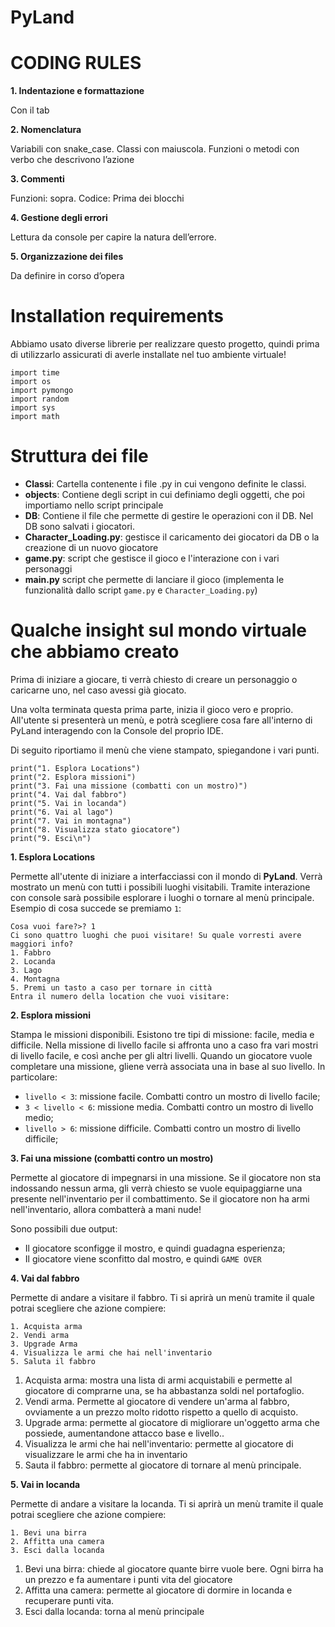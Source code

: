 # PyLand


# CODING RULES

  
**1. Indentazione e formattazione**

Con il tab

  

**2. Nomenclatura**

Variabili con snake_case. Classi con maiuscola. Funzioni o metodi con verbo che descrivono l’azione

  

**3. Commenti**

Funzioni: sopra.
Codice: Prima dei blocchi

  

**4. Gestione degli errori**

Lettura da console per capire la natura dell’errore.

  

**5. Organizzazione dei files**

Da definire in corso d’opera



# Installation requirements
Abbiamo usato diverse librerie per realizzare questo progetto, quindi prima di utilizzarlo assicurati di averle installate nel tuo ambiente virtuale!

    import time
    import os
    import pymongo
    import random
    import sys
    import math

# Struttura dei file

* **Classi**: Cartella contenente i file .py in cui vengono definite le classi.
* **objects**: Contiene degli script in cui definiamo degli oggetti, che poi importiamo nello script principale
* **DB**: Contiene il file che permette di gestire le operazioni con il DB. Nel DB sono salvati i giocatori.
* **Character_Loading.py**: gestisce il caricamento dei giocatori da DB o la creazione di un nuovo giocatore
* **game.py**: script che gestisce il gioco e l'interazione con i vari personaggi
* **main.py** script che permette di lanciare il gioco (implementa le funzionalità dallo script `game.py` e `Character_Loading.py`)


# Qualche insight sul mondo virtuale che abbiamo creato

Prima di iniziare a giocare, ti verrà chiesto di creare un personaggio o caricarne uno, nel caso avessi già giocato.

Una volta terminata questa prima parte, inizia il gioco vero e proprio. All'utente si presenterà un menù, e potrà scegliere cosa fare all'interno di PyLand interagendo con la Console del proprio IDE.

Di seguito riportiamo il menù che viene stampato, spiegandone i vari punti.

    print("1. Esplora Locations")  
    print("2. Esplora missioni")  
    print("3. Fai una missione (combatti con un mostro)")  
    print("4. Vai dal fabbro")  
    print("5. Vai in locanda")  
    print("6. Vai al lago")  
    print("7. Vai in montagna")  
    print("8. Visualizza stato giocatore")  
    print("9. Esci\n")



**1. Esplora Locations**

Permette all'utente di iniziare a interfacciassi con il mondo di **PyLand**.
Verrà mostrato un menù con tutti i possibili luoghi visitabili. Tramite interazione con console sarà possibile esplorare i luoghi o tornare al menù principale.
Esempio di cosa succede se premiamo `1`:

    Cosa vuoi fare?>? 1
    Ci sono quattro luoghi che puoi visitare! Su quale vorresti avere maggiori info?
    1. Fabbro
    2. Locanda
    3. Lago
    4. Montagna
    5. Premi un tasto a caso per tornare in città
    Entra il numero della location che vuoi visitare: 

**2. Esplora missioni**

Stampa le missioni disponibili. Esistono tre tipi di missione: facile, media e difficile. Nella missione di livello facile si affronta uno a caso fra vari mostri di livello facile, e così anche per gli altri livelli. Quando un giocatore vuole completare una missione, gliene verrà associata una in base al suo livello. In particolare:

* `livello < 3`: missione facile. Combatti contro un mostro di livello facile;
* `3 < livello < 6`: missione media. Combatti contro un mostro di livello medio;
* `livello > 6`: missione difficile. Combatti contro un mostro di livello difficile;

**3. Fai una missione (combatti contro un mostro)**

Permette al giocatore di impegnarsi in una missione. Se il giocatore non sta indossando nessun arma, gli verrà chiesto se vuole equipaggiarne una presente nell'inventario per il combattimento. Se il giocatore non ha armi nell'inventario, allora combatterà a mani nude!

Sono possibili due output:
* Il giocatore sconfigge il mostro, e quindi guadagna esperienza;
* Il giocatore viene sconfitto dal mostro, e quindi `GAME OVER`

**4. Vai dal fabbro** 

Permette di andare a visitare il fabbro. Ti si aprirà un menù tramite il quale potrai scegliere che azione compiere:

    1. Acquista arma
    2. Vendi arma
    3. Upgrade Arma
    4. Visualizza le armi che hai nell'inventario
    5. Saluta il fabbro

1. Acquista arma: mostra una lista di armi acquistabili e permette al giocatore di comprarne una, se ha abbastanza soldi nel portafoglio. 
2. Vendi arma. Permette al giocatore di vendere un'arma al fabbro, ovviamente a un prezzo molto ridotto rispetto a quello di acquisto.
3. Upgrade arma: permette al giocatore di migliorare un'oggetto arma che possiede, aumentandone attacco base e livello..
4. Visualizza le armi che hai nell'inventario: permette al giocatore di visualizzare le armi che ha in inventario
5. Sauta il fabbro: permette al giocatore di tornare al menù principale.

**5. Vai in locanda**

Permette di andare a visitare la locanda. Ti si aprirà un menù tramite il quale potrai scegliere che azione compiere:

    1. Bevi una birra
    2. Affitta una camera
    3. Esci dalla locanda

1. Bevi una birra: chiede al giocatore quante birre vuole bere. Ogni birra ha un prezzo e fa aumentare i punti vita del giocatore
2. Affitta una camera: permette al giocatore di dormire in locanda e recuperare punti vita.
3. Esci dalla locanda: torna al menù principale

